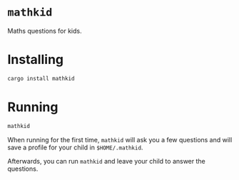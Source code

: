 `mathkid`
===
Maths questions for kids.

# Installing
```sh
cargo install mathkid
```

# Running
```sh
mathkid
```

When running for the first time, `mathkid` will ask you a few questions and will save a profile for your child in `$HOME/.mathkid`.

Afterwards, you can run `mathkid` and leave your child to answer the questions.